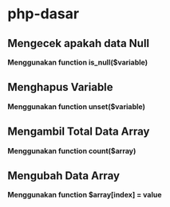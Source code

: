 # php-dasar
## Mengecek apakah data Null ##
**Menggunakan function is_null($variable)**

## Menghapus Variable ##
**Menggunakan function unset($variable)**

## Mengambil Total Data Array ##
**Menggunakan function count($array)**

## Mengubah Data Array ##
**Menggunakan function $array[index] = value**
